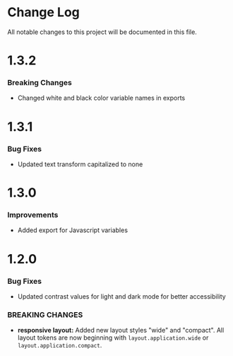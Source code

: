 # Change Log

All notable changes to this project will be documented in this file.

# 1.3.2

### Breaking Changes
* Changed white and black color variable names in exports

# 1.3.1

### Bug Fixes
* Updated text transform capitalized to none

# 1.3.0

### Improvements
* Added export for Javascript variables

# 1.2.0

### Bug Fixes
* Updated contrast values for light and dark mode for better accessibility

### BREAKING CHANGES
* **responsive layout:** Added new layout styles "wide" and "compact". All layout tokens are now beginning with `layout.application.wide` or `layout.application.compact`.
